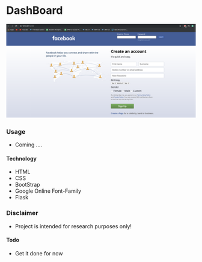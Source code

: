 # DashBoard

<img src="dashboard.png">


### Usage

* Coming ....

#### Technology

* HTML
* CSS
* BootStrap
* Google Online Font-Family
* Flask


### Disclaimer 

* Project is intended for research purposes only!


#### Todo

* Get it done for now
